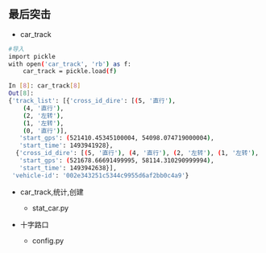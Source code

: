 ## 最后突击
- car_track
```bash
#导入
import pickle
with open('car_track', 'rb') as f:
    car_track = pickle.load(f)

In [8]: car_track[8]
Out[8]:
{'track_list': [{'cross_id_dire': [(5, '直行'),
    (4, '直行'),
    (2, '左转'),
    (1, '左转'),
    (0, '直行')],
   'start_gps': (521410.45345100004, 54098.074719000004),
   'start_time': 1493941928},
  {'cross_id_dire': [(5, '直行'), (4, '直行'), (2, '左转'), (1, '左转'), (0, '直行')],
   'start_gps': (521678.66691499995, 58114.310290999994),
   'start_time': 1493942638}],
 'vehicle-id': '002e343251c5344c9955d6af2bb0c4a9'}

```
- car_track,统计,创建
    - stat_car.py
    
- 十字路口
    - config.py 